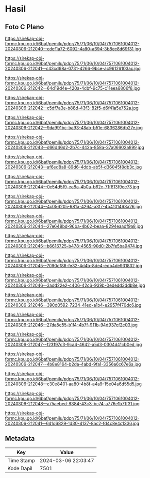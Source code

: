 # Hasil

## Foto C Plano

https://sirekap-obj-formc.kpu.go.id/6baf/pemilu/pdpr/75/71/06/10/04/7571061004012-20240306-212040--cdcf1a72-6092-4a80-a694-3b8ec8d69f31.jpg

https://sirekap-obj-formc.kpu.go.id/6baf/pemilu/pdpr/75/71/06/10/04/7571061004012-20240306-212041--c43cd98a-0731-4266-9bce-ac96126103ac.jpg

https://sirekap-obj-formc.kpu.go.id/6baf/pemilu/pdpr/75/71/06/10/04/7571061004012-20240306-212042--64d19d4e-420a-4dbf-9c75-c11eea6806f8.jpg

https://sirekap-obj-formc.kpu.go.id/6baf/pemilu/pdpr/75/71/06/10/04/7571061004012-20240306-212042--c5df7a3e-b88d-43f3-82f5-d6f41a5e752a.jpg

https://sirekap-obj-formc.kpu.go.id/6baf/pemilu/pdpr/75/71/06/10/04/7571061004012-20240306-212042--9da991bc-ba93-48ab-b51e-6836286db27e.jpg

https://sirekap-obj-formc.kpu.go.id/6baf/pemilu/pdpr/75/71/06/10/04/7571061004012-20240306-212043--d66d46d2-2b7c-442a-858a-37a06602a899.jpg

https://sirekap-obj-formc.kpu.go.id/6baf/pemilu/pdpr/75/71/06/10/04/7571061004012-20240306-212043--af6ed8a8-89d6-4ddb-ab5f-d36045f8db3c.jpg

https://sirekap-obj-formc.kpu.go.id/6baf/pemilu/pdpr/75/71/06/10/04/7571061004012-20240306-212044--0c54d5f9-ea8a-4b0a-b62c-71f813f9ee73.jpg

https://sirekap-obj-formc.kpu.go.id/6baf/pemilu/pdpr/75/71/06/10/04/7571061004012-20240306-212044--4c056205-681a-4264-a3f7-4b4101463a26.jpg

https://sirekap-obj-formc.kpu.go.id/6baf/pemilu/pdpr/75/71/06/10/04/7571061004012-20240306-212044--27e648bd-96ba-4b62-beaa-8294eaadf9a8.jpg

https://sirekap-obj-formc.kpu.go.id/6baf/pemilu/pdpr/75/71/06/10/04/7571061004012-20240306-212045--b6616725-b478-4565-90d0-2b7fe5ba9474.jpg

https://sirekap-obj-formc.kpu.go.id/6baf/pemilu/pdpr/75/71/06/10/04/7571061004012-20240306-212045--7090cf88-fe32-4d4b-8de4-edb4de931832.jpg

https://sirekap-obj-formc.kpu.go.id/6baf/pemilu/pdpr/75/71/06/10/04/7571061004012-20240306-212046--3add22e2-c406-42c6-939b-0ededd3ddb8e.jpg

https://sirekap-obj-formc.kpu.go.id/6baf/pemilu/pdpr/75/71/06/10/04/7571061004012-20240306-212046--390d0592-7234-41ed-a1b4-e2957f470dc6.jpg

https://sirekap-obj-formc.kpu.go.id/6baf/pemilu/pdpr/75/71/06/10/04/7571061004012-20240306-212046--27da5c55-b1f4-4b7f-911b-94d937cf2c03.jpg

https://sirekap-obj-formc.kpu.go.id/6baf/pemilu/pdpr/75/71/06/10/04/7571061004012-20240306-212047--f23197c3-9ca4-4642-a5d3-0304d41cb0ed.jpg

https://sirekap-obj-formc.kpu.go.id/6baf/pemilu/pdpr/75/71/06/10/04/7571061004012-20240306-212047--4b8e8164-b2da-4abd-9fa1-3356a6c67e6a.jpg

https://sirekap-obj-formc.kpu.go.id/6baf/pemilu/pdpr/75/71/06/10/04/7571061004012-20240306-212048--c30e8401-aa80-4b8f-a4a9-15e04a6d55d5.jpg

https://sirekap-obj-formc.kpu.go.id/6baf/pemilu/pdpr/75/71/06/10/04/7571061004012-20240306-212048--a75aebed-8384-43c3-bc74-a776e1b71f31.jpg

https://sirekap-obj-formc.kpu.go.id/6baf/pemilu/pdpr/75/71/06/10/04/7571061004012-20240306-212041--641d6829-1d30-4137-8ac2-fd4c8e4c1336.jpg


## Metadata

| Key        | Value               |
| ---------- | ------------------- |
| Time Stamp | 2024-03-06 22:03:47 |
| Kode Dapil | 7501                |



